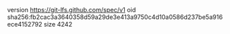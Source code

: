 version https://git-lfs.github.com/spec/v1
oid sha256:fb2cac3a3640358d59a29de3e413a9750c4d10a0586d237be5a916ece4152792
size 4242
